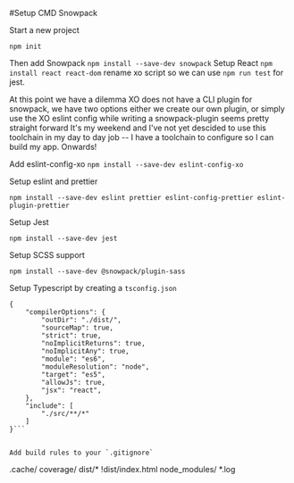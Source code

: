 #Setup CMD Snowpack

Start a new project

`npm init`

Then add Snowpack
`npm install --save-dev snowpack`
Setup React
`npm install react react-dom`
rename xo script so we can use `npm run test` for jest.

At this point we have a dilemma XO does not have a CLI plugin for snowpack, we have two options either we create our own plugin, or simply use the XO eslint config while writing a snowpack-plugin seems pretty straight forward It's my weekend and I've not yet descided to use this toolchain in my day to day job -- I have a toolchain to configure so I can build my app. Onwards!

Add eslint-config-xo
`npm install --save-dev eslint-config-xo`

Setup eslint and prettier

`npm install --save-dev eslint prettier eslint-config-prettier eslint-plugin-prettier`

Setup Jest

`npm install --save-dev jest`

Setup SCSS support

`npm install --save-dev @snowpack/plugin-sass`


Setup Typescript by creating a `tsconfig.json`

```
{
    "compilerOptions": {
        "outDir": "./dist/",
        "sourceMap": true,
        "strict": true,
        "noImplicitReturns": true,
        "noImplicitAny": true,
        "module": "es6",
        "moduleResolution": "node",
        "target": "es5",
        "allowJs": true,
        "jsx": "react",
    },
    "include": [
        "./src/**/*"
    ]
}```


Add build rules to your `.gitignore`

```
.cache/
coverage/
dist/*
!dist/index.html
node_modules/
*.log
```




